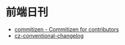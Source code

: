 # 前端日刊

* [commitizen - Commitizen for contributors](https://www.npmjs.com/package/commitizen)
* [cz-conventional-changelog](https://www.npmjs.com/package/cz-conventional-changelog)
